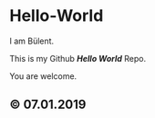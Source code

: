 # Hello-World

I am Bülent.

This is my Github ***Hello World*** Repo.

You are welcome.

##  © 07.01.2019
